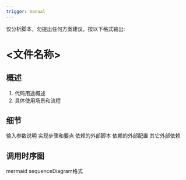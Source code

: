 ```yaml
---
trigger: manual
---
```


仅分析脚本，勿提出任何方案建议。按以下格式输出:

# <文件名称>

## 概述

1. 代码用途概述
2. 具体使用场景和流程

## 细节

输入参数说明
实现步骤和要点
依赖的外部脚本
依赖的外部配置
其它外部依赖

## 调用时序图

mermaid sequenceDiagram格式
